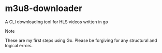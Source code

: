 # m3u8-downloader
A CLI downloading tool for HLS videos written in go

> [!NOTE]
> These are my first steps using Go. Please be forgiving for any structural and logical errors.
